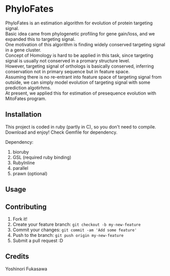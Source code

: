 # PhyloFates
PhyloFates is an estimation algorithm for evolution of protein targeting signal.  
Basic idea came from phylogenetic profiling for gene gain/loss, and we expanded this to targeting signal.  
One motivation of this algorithm is finding widely conserved targeting signal in a gene cluster.  
Concept of Homology is hard to be applied in this task, since targeting signal is usually not conserved in a promary structure level.  
However, targeting signal of orthologs is basically conserved, inferring conservation not in primary sequence but in feature space.  
Assuming there is no re-entrant into feature space of targeting signal from outside, we can simply model evolution of targeting signal with some prediction algotirhms.  
At present, we applied this for estimation of presequence evolution with MitoFates program.  
## Installation
This project is coded in ruby (partly in C), so you don't need to compile.
Download and enjoy!
Check Gemfile for dependency.

Dependency:
1. bioruby  
2. GSL (required ruby binding)  
3. RubyInline  
4. parallel  
5. prawn (optional)

## Usage



## Contributing
1. Fork it!
2. Create your feature branch: `git checkout -b my-new-feature`
3. Commit your changes: `git commit -am 'Add some feature'`
4. Push to the branch: `git push origin my-new-feature`
5. Submit a pull request :D

## Credits
Yoshinori Fukasawa
